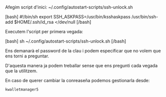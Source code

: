 Afegim script d'inici: ~/.config/autostart-scripts/ssh-unlock.sh

[bash]
#!/bin/sh
export SSH_ASKPASS=/usr/bin/ksshaskpass
/usr/bin/ssh-add $HOME/.ssh/id_rsa </dev/null
[/bash]

Executem l'script per primera vegada:

[bash]
sh ~/.config/autostart-scripts/ssh-unlock.sh
[/bash]

Ens demanarà el password de la clau i podem especificar que no volem que
ens torni a preguntar.

D'aquesta manera ja podem treballar sense que ens pregunti cada vegada que la
utilitzem.

En caso de querer cambiar la conreaseña podemos gestionarla desde:

`kwalletmanager5`


